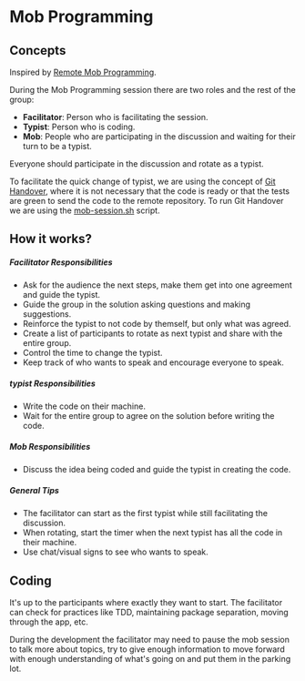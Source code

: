 # Mob Programming

## Concepts

Inspired by [Remote Mob Programming](https://drive.google.com/file/d/1PtqHeslDyzanGdf9aPvVOSj3mXGBYUVH/edit).

During the Mob Programming session there are two roles and the rest of the group:
* **Facilitator**: Person who is facilitating the session.
* **Typist**: Person who is coding.
* **Mob**: People who are participating in the discussion and waiting for their turn 
to be a typist. 

Everyone should participate in the discussion and rotate as a typist.

To facilitate the quick change of typist, we are using the concept of 
[Git Handover](https://docs.google.com/document/d/1EEXIIAtC0iVibVW01My5UocekOZKI-4TopjcnhnN_9U/edit#heading=h.pmizjeohkm9w), where it is not necessary 
that the code is ready or that the tests are green to send the code to the remote repository.
To run Git Handover we are using the [mob-session.sh](mob-session.sh) script.

## How it works?
##### Facilitator Responsibilities
* Ask for the audience the next steps, make them get into one agreement and guide the typist. 
* Guide the group in the solution asking questions and making suggestions.
* Reinforce the typist to not code by themself, but only what was agreed.
* Create a list of participants to rotate as next typist and share with the entire group.
* Control the time to change the typist.
* Keep track of who wants to speak and encourage everyone to speak.

##### typist Responsibilities
* Write the code on their machine.
* Wait for the entire group to agree on the solution before writing the code.

##### Mob Responsibilities
* Discuss the idea being coded and guide the typist in creating the code.

##### General Tips
* The facilitator can start as the first typist while still facilitating the discussion.
* When rotating, start the timer when the next typist has all the code in their machine.
* Use chat/visual signs to see who wants to speak.

## Coding
It's up to the participants where exactly they want to start.
The facilitator can check for practices like TDD, maintaining package separation,
moving through the app, etc.

During the development the facilitator may need to pause the mob session to talk 
more about topics, try to give enough information to move forward with enough 
understanding of what's going on and put them in the parking lot.